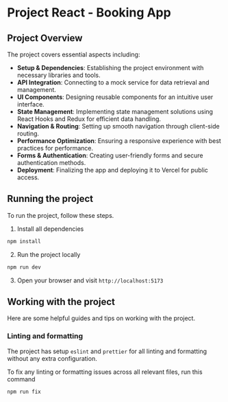 # Project React - Booking App

## Project Overview

The project covers essential aspects including:

- **Setup & Dependencies**: Establishing the project environment with necessary libraries and tools.
- **API Integration**: Connecting to a mock service for data retrieval and management.
- **UI Components**: Designing reusable components for an intuitive user interface.
- **State Management**: Implementing state management solutions using React Hooks and Redux for efficient data handling.
- **Navigation & Routing**: Setting up smooth navigation through client-side routing.
- **Performance Optimization**: Ensuring a responsive experience with best practices for performance.
- **Forms & Authentication**: Creating user-friendly forms and secure authentication methods.
- **Deployment**: Finalizing the app and deploying it to Vercel for public access.


## Running the project

To run the project, follow these steps.

1. Install all dependencies

```sh
npm install
```

2. Run the project locally

```sh
npm run dev
```

3. Open your browser and visit `http://localhost:5173`

## Working with the project

Here are some helpful guides and tips on working with the project.

### Linting and formatting

The project has setup `eslint` and `prettier` for all linting and formatting without any extra configuration.

To fix any linting or formatting issues across all relevant files, run this command

```sh
npm run fix
```
